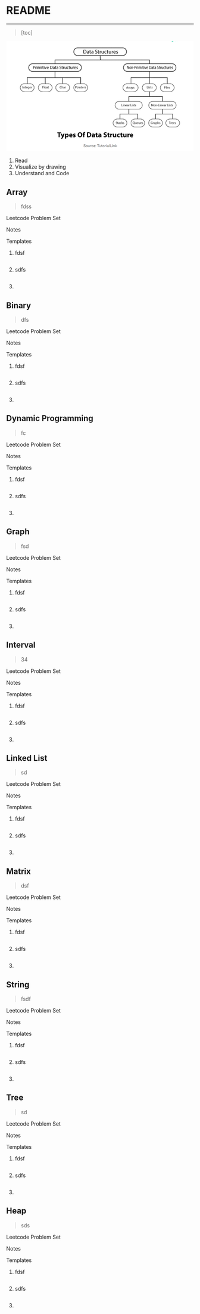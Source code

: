 #  README

-----------

> [toc]



![README_img_1](README.assets/README_img_1.png)



1. Read
2. Visualize by drawing
3. Understand and Code



##  Array

> fdss

Leetcode Problem Set



Notes



Templates

1. fdsf

```python
```

2. sdfs

```python
```

3. 



##  Binary

> dfs

Leetcode Problem Set



Notes



Templates

1. fdsf

```python

```

2. sdfs

```python

```

3. 



## Dynamic Programming

> fc

Leetcode Problem Set



Notes



Templates

1. fdsf

```python

```

2. sdfs

```python

```

3. 





## Graph

> fsd

Leetcode Problem Set



Notes



Templates

1. fdsf

```python

```

2. sdfs

```python

```

3. 







## Interval

> 34

Leetcode Problem Set



Notes



Templates

1. fdsf

```python

```

2. sdfs

```python

```

3. 





## Linked List

> sd

Leetcode Problem Set



Notes



Templates

1. fdsf

```python

```

2. sdfs

```python

```

3. 





## Matrix

> dsf

Leetcode Problem Set



Notes



Templates

1. fdsf

```python

```

2. sdfs

```python

```

3. 





## String

> fsdf

Leetcode Problem Set



Notes



Templates

1. fdsf

```python

```

2. sdfs

```python

```

3. 





## Tree

> sd

Leetcode Problem Set



Notes



Templates

1. fdsf

```python

```

2. sdfs

```python

```

3. 





## Heap

> sds

Leetcode Problem Set



Notes



Templates

1. fdsf

```python

```

2. sdfs

```python

```

3. 





